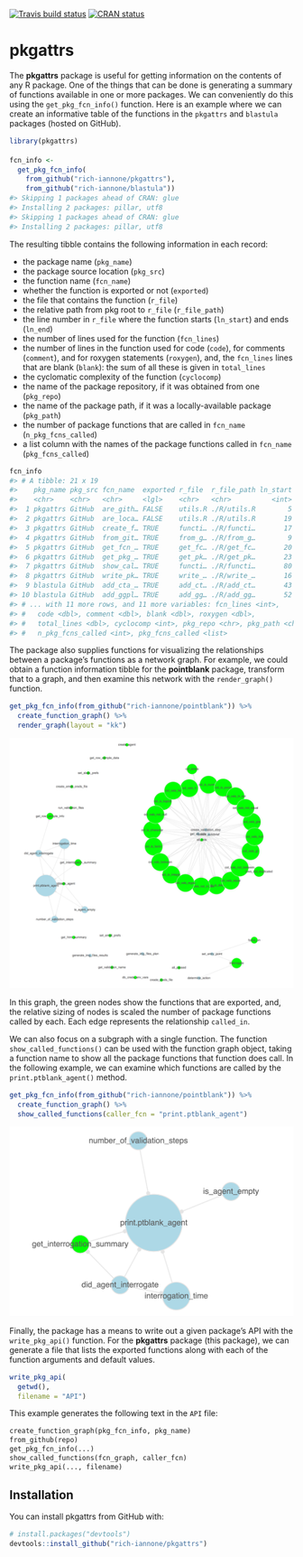 
<!-- README.md is generated from README.Rmd. Please edit that file -->

[![Travis build
status](https://travis-ci.org/rich-iannone/pkgattrs.svg?branch=master)](https://travis-ci.org/rich-iannone/pkgattrs)
[![CRAN
status](https://www.r-pkg.org/badges/version/pkgattrs)](https://cran.r-project.org/package=pkgattrs)

# pkgattrs

The **pkgattrs** package is useful for getting information on the
contents of any R package. One of the things that can be done is
generating a summary of functions available in one or more packages. We
can conveniently do this using the `get_pkg_fcn_info()` function. Here
is an example where we can create an informative table of the functions
in the `pkgattrs` and `blastula` packages (hosted on GitHub).

``` r
library(pkgattrs)

fcn_info <-
  get_pkg_fcn_info(
    from_github("rich-iannone/pkgattrs"),
    from_github("rich-iannone/blastula"))
#> Skipping 1 packages ahead of CRAN: glue
#> Installing 2 packages: pillar, utf8
#> Skipping 1 packages ahead of CRAN: glue
#> Installing 2 packages: pillar, utf8
```

The resulting tibble contains the following information in each record:

  - the package name (`pkg_name`)
  - the package source location (`pkg_src`)
  - the function name (`fcn_name`)
  - whether the function is exported or not (`exported`)
  - the file that contains the function (`r_file`)
  - the relative path from pkg root to `r_file` (`r_file_path`)
  - the line number in `r_file` where the function starts (`ln_start`)
    and ends (`ln_end`)
  - the number of lines used for the function (`fcn_lines`)
  - the number of lines in the function used for code (`code`), for
    comments (`comment`), and for roxygen statements (`roxygen`), and,
    the `fcn_lines` lines that are blank (`blank`): the sum of all these
    is given in `total_lines`
  - the cyclomatic complexity of the function (`cyclocomp`)
  - the name of the package repository, if it was obtained from one
    (`pkg_repo`)
  - the name of the package path, if it was a locally-available package
    (`pkg_path`)
  - the number of package functions that are called in `fcn_name`
    (`n_pkg_fcns_called`)
  - a list column with the names of the package functions called in
    `fcn_name` (`pkg_fcns_called`)

<!-- end list -->

``` r
fcn_info
#> # A tibble: 21 x 19
#>    pkg_name pkg_src fcn_name  exported r_file  r_file_path ln_start ln_end
#>    <chr>    <chr>   <chr>     <lgl>    <chr>   <chr>          <int>  <int>
#>  1 pkgattrs GitHub  are_gith… FALSE    utils.R ./R/utils.R        5     13
#>  2 pkgattrs GitHub  are_loca… FALSE    utils.R ./R/utils.R       19     26
#>  3 pkgattrs GitHub  create_f… TRUE     functi… ./R/functi…       17     66
#>  4 pkgattrs GitHub  from_git… TRUE     from_g… ./R/from_g…        9     16
#>  5 pkgattrs GitHub  get_fcn_… TRUE     get_fc… ./R/get_fc…       20    145
#>  6 pkgattrs GitHub  get_pkg_… TRUE     get_pk… ./R/get_pk…       23    347
#>  7 pkgattrs GitHub  show_cal… TRUE     functi… ./R/functi…       80     92
#>  8 pkgattrs GitHub  write_pk… TRUE     write_… ./R/write_…       16     77
#>  9 blastula GitHub  add_cta_… TRUE     add_ct… ./R/add_ct…       43     66
#> 10 blastula GitHub  add_ggpl… TRUE     add_gg… ./R/add_gg…       52     71
#> # ... with 11 more rows, and 11 more variables: fcn_lines <int>,
#> #   code <dbl>, comment <dbl>, blank <dbl>, roxygen <dbl>,
#> #   total_lines <dbl>, cyclocomp <int>, pkg_repo <chr>, pkg_path <chr>,
#> #   n_pkg_fcns_called <int>, pkg_fcns_called <list>
```

The package also supplies functions for visualizing the relationships
between a package’s functions as a network graph. For example, we could
obtain a function information tibble for the **pointblank** package,
transform that to a graph, and then examine this network with the
`render_graph()` function.

``` r
get_pkg_fcn_info(from_github("rich-iannone/pointblank")) %>%
  create_function_graph() %>%
  render_graph(layout = "kk")
```

<img src="man/figures/pointblank_graph.png">

In this graph, the green nodes show the functions that are exported,
and, the relative sizing of nodes is scaled the number of package
functions called by each. Each edge represents the relationship
`called_in`.

We can also focus on a subgraph with a single function. The function
`show_called_functions()` can be used with the function graph object,
taking a function name to show all the package functions that function
does call. In the following example, we can examine which functions are
called by the `print.ptblank_agent()` method.

``` r
get_pkg_fcn_info(from_github("rich-iannone/pointblank")) %>%
  create_function_graph() %>%
  show_called_functions(caller_fcn = "print.ptblank_agent")
```

<img src="man/figures/pointblank_called_functions.png">

Finally, the package has a means to write out a given package’s API with
the `write_pkg_api()` function. For the **pkgattrs** package (this
package), we can generate a file that lists the exported functions along
with each of the function arguments and default values.

``` r
write_pkg_api(
  getwd(),
  filename = "API")
```

This example generates the following text in the `API` file:

    create_function_graph(pkg_fcn_info, pkg_name)
    from_github(repo)
    get_pkg_fcn_info(...)
    show_called_functions(fcn_graph, caller_fcn)
    write_pkg_api(..., filename)

## Installation

You can install pkgattrs from GitHub with:

``` r
# install.packages("devtools")
devtools::install_github("rich-iannone/pkgattrs")
```
